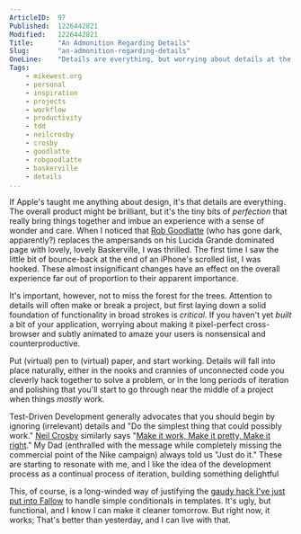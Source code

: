```yaml
---
ArticleID:  97
Published:  1226442821
Modified:   1226442821
Title:      "An Admonition Regarding Details"
Slug:       "an-admonition-regarding-details"
OneLine:    "Details are everything, but worrying about details at the expense of progress puts the cart before the horse, misses the forest for the trees, makes perfect the enemy of the good, and can be described by many other metaphors with similar meaning."
Tags:       
    - mikewest.org
    - personal
    - inspiration
    - projects
    - workflow
    - productivity
    - tdd
    - neilcrosby
    - crosby
    - goodlatte
    - robgoodlatte
    - baskerville
    - details
...
```

If Apple's taught me anything about design, it's that details are everything.  The overall product might be brilliant, but it's the tiny bits of _perfection_ that really bring things together and imbue an experience with a sense of wonder and care.  When I noticed that [Rob Goodlatte][rob] (who has gone dark, apparently?) replaces the ampersands on his Lucida Grande dominated page with lovely, lovely Baskerville, I was thrilled.  The first time I saw the little bit of bounce-back at the end of an iPhone's scrolled list, I was hooked.  These almost insignificant changes have an effect on the overall experience far out of proportion to their apparent importance.

[rob]: http://robgoodlatte.com/

It's important, however, not to miss the forest for the trees.  Attention to details will often make or break a project, but first laying down a solid foundation of functionality in broad strokes is _critical_.  If you haven't yet _built_ a bit of your application, worrying about making it pixel-perfect cross-browser and subtly animated to amaze your users is nonsensical and counterproductive.

Put (virtual) pen to (virtual) paper, and start working.  Details will fall into place naturally, either in the nooks and crannies of unconnected code you cleverly hack together to solve a problem, or in the long periods of iteration and polishing that you'll start to go through near the middle of a project when things _mostly_ work.

Test-Driven Development generally advocates that you should begin by ignoring (irrelevant) details and "Do the simplest thing that could possibly work."  [Neil Crosby][neil] similarly says "[Make it work, Make it pretty, Make it right][miw]."  My Dad (enthralled with the message while completely missing the commercial point of the Nike campaign) always told us "Just do it."  These are starting to resonate with me, and I like the idea of the development process as a continual process of iteration, building something delightful


[neil]: http://neilcrosby.com/vcard/
[miw]: http://thecodetrain.co.uk/2008/11/make-it-work-make-it-pretty-make-it-right/

This, of course, is a long-winded way of justifying the [gaudy hack I've just put into Fallow][commit] to handle simple conditionals in templates.  It's ugly, but functional, and I know I can make it cleaner tomorrow.  But right now, it works; That's better than yesterday, and I can live with that.

[commit]: http://github.com/mikewest/fallow/commit/9d9b4e69e56841fabe38eb4724caa8b629f40db3